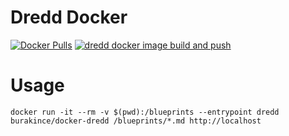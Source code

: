 # Dredd Docker

[![Docker Pulls](https://img.shields.io/docker/pulls/burakince/docker-dredd.svg)](https://hub.docker.com/r/burakince/docker-dredd/) [![dredd docker image build and push](https://github.com/burakince/docker-dredd/actions/workflows/docker-publish.yml/badge.svg)](https://github.com/burakince/docker-dredd/actions/workflows/docker-publish.yml)

# Usage

```
docker run -it --rm -v $(pwd):/blueprints --entrypoint dredd burakince/docker-dredd /blueprints/*.md http://localhost
```
